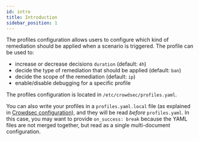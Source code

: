 ```yaml
---
id: intro
title: Introduction
sidebar_position: 1
---
```


The profiles configuration allows users to configure which kind of remediation should be applied when a scenario is triggered. The profile can be used to:

- increase or decrease decisions `duration` (default: `4h`)
- decide the type of remediation that should be applied (default: `ban`)
- decide the scope of the remediation (default: `ip`)
- enable/disable debugging for a specific profile

The profiles configuration is located in `/etc/crowdsec/profiles.yaml`.

You can also write your profiles in a `profiles.yaml.local` file (as explained
in [Crowdsec configuration](/configuration/crowdsec_configuration)), and they
will be read _before_ `profiles.yaml`. In this case, you may want to provide
`on_success: break` because the YAML files are not merged together, but read as
a single multi-document configuration.
